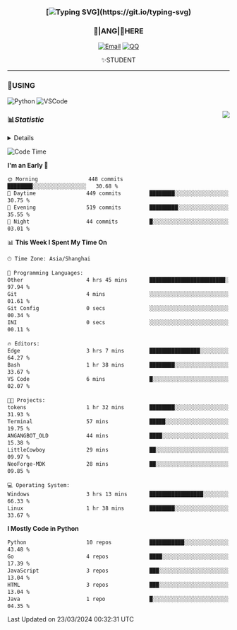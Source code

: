<div align="center">


### [![Typing SVG](https://readme-typing-svg.herokuapp.com?size=25&duration=2500&color=8C43EA&vCenter=true&width=200&height=40&lines=%F0%9F%8C%B1ANGJustinl%F0%9F%8C%B1+!)](https://git.io/typing-svg)


### 🥛|**ANG**|🥛HERE



[![Email](https://img.shields.io/badge/Email-ANGJustin@163.com-6A5ACD?style=flat-square&logoColor=fff)](mailto:ANGJustinl@163.com)
[![QQ](https://img.shields.io/badge/QQ-77139032-98FB98?style=flat-square&logoColor=fff)](https://qm.qq.com/cgi-bin/qm/qr?k=mcs-cON_aPNfc3hO8-H7lWJHDX-5nKr7&noverify=0)




✨STUDENT 

</div>

---

### 🎨USING

![Python](https://img.shields.io/badge/-Python-blue?style=flat-square&logo=Python&logoColor=fff)
![VSCode](https://img.shields.io/badge/-VSCode-blue?style=flat-square&logo=visualstudiocode&logoColor=fff)


<a href="#">
  <img align="right" src="https://github-readme-stats.vercel.app/api?username=ANGJustinl&count_private=true&show_icons=true&hide_border=true&bg_color=15,f2f7fd,E0EAFC" />
</a>




### 📊*Statistic* 

<details>

<p align="center">
   <img src="github-metrics.svg" alt="typing-svg">
</p>

[![Github activity graph](https://github-readme-activity-graph.angforever.top/graph?username=ANGJustinl&theme=dracula)](https://github.com/ANGJustinl/ANGJustinl)

</details>

<!--START_SECTION:waka-->
![Code Time](http://img.shields.io/badge/Code%20Time-11%20hrs%2056%20mins-blue)

**I'm an Early 🐤** 

```text
🌞 Morning                448 commits         ████████░░░░░░░░░░░░░░░░░   30.68 % 
🌆 Daytime                449 commits         ████████░░░░░░░░░░░░░░░░░   30.75 % 
🌃 Evening                519 commits         █████████░░░░░░░░░░░░░░░░   35.55 % 
🌙 Night                  44 commits          █░░░░░░░░░░░░░░░░░░░░░░░░   03.01 % 
```


📊 **This Week I Spent My Time On** 

```text
🕑︎ Time Zone: Asia/Shanghai

💬 Programming Languages: 
Other                    4 hrs 45 mins       ████████████████████████░   97.94 % 
Git                      4 mins              ░░░░░░░░░░░░░░░░░░░░░░░░░   01.61 % 
Git Config               0 secs              ░░░░░░░░░░░░░░░░░░░░░░░░░   00.34 % 
INI                      0 secs              ░░░░░░░░░░░░░░░░░░░░░░░░░   00.11 % 

🔥 Editors: 
Edge                     3 hrs 7 mins        ████████████████░░░░░░░░░   64.27 % 
Bash                     1 hr 38 mins        ████████░░░░░░░░░░░░░░░░░   33.67 % 
VS Code                  6 mins              █░░░░░░░░░░░░░░░░░░░░░░░░   02.07 % 

🐱‍💻 Projects: 
tokens                   1 hr 32 mins        ████████░░░░░░░░░░░░░░░░░   31.93 % 
Terminal                 57 mins             █████░░░░░░░░░░░░░░░░░░░░   19.75 % 
ANGANGBOT_OLD            44 mins             ████░░░░░░░░░░░░░░░░░░░░░   15.38 % 
LittleCowboy             29 mins             ██░░░░░░░░░░░░░░░░░░░░░░░   09.97 % 
NeoForge-MDK             28 mins             ██░░░░░░░░░░░░░░░░░░░░░░░   09.85 % 

💻 Operating System: 
Windows                  3 hrs 13 mins       █████████████████░░░░░░░░   66.33 % 
Linux                    1 hr 38 mins        ████████░░░░░░░░░░░░░░░░░   33.67 % 
```

**I Mostly Code in Python** 

```text
Python                   10 repos            ███████████░░░░░░░░░░░░░░   43.48 % 
Go                       4 repos             ████░░░░░░░░░░░░░░░░░░░░░   17.39 % 
JavaScript               3 repos             ███░░░░░░░░░░░░░░░░░░░░░░   13.04 % 
HTML                     3 repos             ███░░░░░░░░░░░░░░░░░░░░░░   13.04 % 
Java                     1 repo              █░░░░░░░░░░░░░░░░░░░░░░░░   04.35 % 
```




 Last Updated on 23/03/2024 00:32:31 UTC
<!--END_SECTION:waka-->
